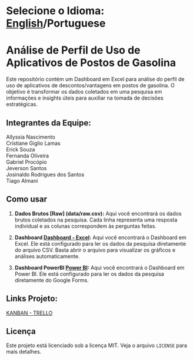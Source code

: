# Selecione o Idioma: [English](/README.md)/Portuguese

# Análise de Perfil de Uso de Aplicativos de Postos de Gasolina

Este repositório contém um Dashboard em Excel para análise do perfil de uso de aplicativos de descontos/vantagens em postos de gasolina. O objetivo é transformar os dados coletados em uma pesquisa em informações e insights úteis para auxiliar na tomada de decisões estratégicas.

## Integrantes da Equipe:

Allyssia Nascimento </br>
Cristiane Giglio Lamas</br>
Erick Souza</br>
Fernanda Oliveira</br>
Gabriel Procópio</br>
Jeverson Santos</br>
Josinaldo Rodrigues dos Santos</br>
Tiago Almani</br>

## Como usar

1. **Dados Brutos [Raw] (data/raw.csv):** Aqui você encontrará os dados brutos coletados na pesquisa. Cada linha representa uma resposta individual e as colunas correspondem às perguntas feitas.

2. **Dashboard [Dashboard - Excel](dashboard.xlsm):** Aqui você encontrará o Dashboard em Excel. Ele está configurado para ler os dados da pesquisa diretamente do arquivo CSV. Basta abrir o arquivo para visualizar os gráficos e análises automaticamente.

3. **Dashboard PowerBI [Power BI](powerbi/ipiDados.pbix):** Aqui você encontrará o Dashboard em Power BI. Ele está configurado para ler os dados da pesquisa diretamente do Google Forms.

## Links Projeto:

[KANBAN - TRELLO](https://trello.com/b/JbKGAHt1/dash-ipiranga-dados)

## Licença

Este projeto está licenciado sob a licença MIT. Veja o arquivo `LICENSE` para mais detalhes.